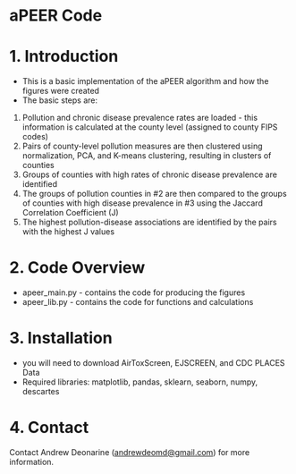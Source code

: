 # aPEER Code

# 1. Introduction

- This is a basic implementation of the aPEER algorithm and how the figures were created
- The basic steps are:

1. Pollution and chronic disease prevalence rates are loaded - this information is calculated at the county level (assigned to county FIPS codes)
2. Pairs of county-level pollution measures are then clustered using normalization, PCA, and K-means clustering, resulting in clusters of counties
3. Groups of counties with high rates of chronic disease prevalence are identified
4. The groups of pollution counties in #2 are then compared to the groups of counties with high disease prevalence in #3 using the Jaccard Correlation Coefficient (J)
5. The highest pollution-disease associations are identified by the pairs with the highest J values

# 2. Code Overview

- apeer_main.py - contains the code for producing the figures
- apeer_lib.py - contains the code for functions and calculations

# 3. Installation

- you will need to download AirToxScreen, EJSCREEN, and CDC PLACES Data
- Required libraries: matplotlib, pandas, sklearn, seaborn, numpy, descartes

# 4. Contact

Contact Andrew Deonarine (andrewdeomd@gmail.com) for more information.

